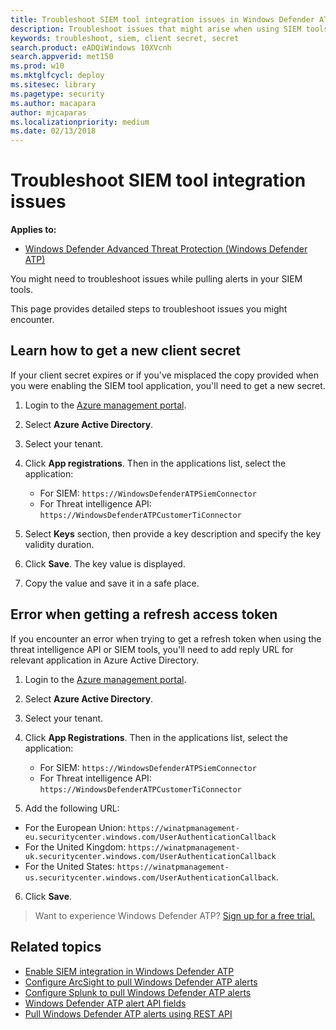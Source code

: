 ```yaml
---
title: Troubleshoot SIEM tool integration issues in Windows Defender ATP
description: Troubleshoot issues that might arise when using SIEM tools with Windows Defender ATP.
keywords: troubleshoot, siem, client secret, secret
search.product: eADQiWindows 10XVcnh
search.appverid: met150
ms.prod: w10
ms.mktglfcycl: deploy
ms.sitesec: library
ms.pagetype: security
ms.author: macapara
author: mjcaparas
ms.localizationpriority: medium
ms.date: 02/13/2018
---
```


# Troubleshoot SIEM tool integration issues

**Applies to:**
- [Windows Defender Advanced Threat Protection (Windows Defender ATP)](https://wincom.blob.core.windows.net/documents/Windows10_Commercial_Comparison.pdf)




You might need to troubleshoot issues while pulling alerts in your SIEM tools.

This page provides detailed steps to troubleshoot issues you might encounter.


## Learn how to get a new client secret
If your client secret expires or if you've misplaced the copy provided when you were enabling the SIEM tool application,  you'll need to get a new secret.

1. Login to the [Azure management portal](https://portal.azure.com).

2. Select **Azure Active Directory**.

3. Select your tenant.

4. Click **App registrations**. Then in the applications list, select the application:
    - For SIEM: `https://WindowsDefenderATPSiemConnector`
    - For Threat intelligence API: `https://WindowsDefenderATPCustomerTiConnector`

5. Select **Keys** section, then provide a key description and specify the key validity duration.

6. Click **Save**. The key value is displayed.

7. Copy the value and save it in a safe place.


## Error when getting a refresh access token
If you encounter an error when trying to get a refresh token when using the threat intelligence API or SIEM tools, you'll need to add reply URL for relevant application in Azure Active Directory.

1. Login to the [Azure management portal](https://ms.portal.azure.com).

2. Select **Azure Active Directory**.

3. Select your tenant.

4. Click **App Registrations**. Then in the applications list, select the application:
    - For SIEM: `https://WindowsDefenderATPSiemConnector`
    - For Threat intelligence API: `https://WindowsDefenderATPCustomerTiConnector`

5. Add the following URL:
  - For the European Union: `https://winatpmanagement-eu.securitycenter.windows.com/UserAuthenticationCallback`
  - For the United Kingdom: `https://winatpmanagement-uk.securitycenter.windows.com/UserAuthenticationCallback`
  - For the United States:  `https://winatpmanagement-us.securitycenter.windows.com/UserAuthenticationCallback`.
 
6. Click **Save**.

>Want to experience Windows Defender ATP? [Sign up for a free trial.](https://www.microsoft.com/en-us/WindowsForBusiness/windows-atp?ocid=docs-wdatp-troubleshootsiem-belowfoldlink) 

## Related topics
- [Enable SIEM integration in Windows Defender ATP](enable-siem-integration-windows-defender-advanced-threat-protection.md)
- [Configure ArcSight to pull Windows Defender ATP alerts](configure-arcsight-windows-defender-advanced-threat-protection.md)
- [Configure Splunk to pull Windows Defender ATP alerts](configure-splunk-windows-defender-advanced-threat-protection.md)
- [Windows Defender ATP alert API fields](api-portal-mapping-windows-defender-advanced-threat-protection.md)
- [Pull Windows Defender ATP alerts using REST API](pull-alerts-using-rest-api-windows-defender-advanced-threat-protection.md)
